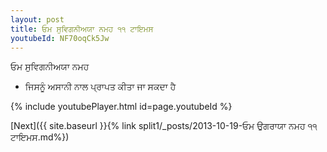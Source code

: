```yaml
---
layout: post
title: ਓਮ ਸੁਵਿਗਨੀਅਯਾ ਨਮਹ ੧੧ ਟਾਇਮਸ
youtubeId: NF70oqCk5Jw
---
```

 
 
 ਓਮ ਸੁਵਿਗਨੀਅਯਾ ਨਮਹ  
 
 -  ਜਿਸਨੂੰ ਅਸਾਨੀ ਨਾਲ ਪ੍ਰਾਪਤ ਕੀਤਾ ਜਾ ਸਕਦਾ ਹੈ 
 
  
 
  
 
 
 
 
 
 


{% include youtubePlayer.html id=page.youtubeId %}
 
[Next]({{ site.baseurl }}{% link  split1/_posts/2013-10-19-ਓਮ ਉਗਰਾਯਾ ਨਮਹ ੧੧ ਟਾਇਮਸ.md%})
 
